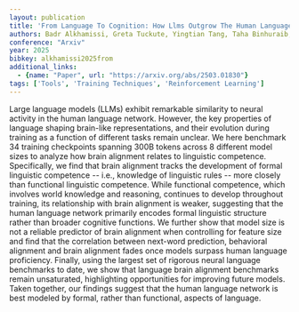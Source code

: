 ```yaml
---
layout: publication
title: 'From Language To Cognition: How Llms Outgrow The Human Language Network'
authors: Badr Alkhamissi, Greta Tuckute, Yingtian Tang, Taha Binhuraib, Antoine Bosselut, Martin Schrimpf
conference: "Arxiv"
year: 2025
bibkey: alkhamissi2025from
additional_links:
  - {name: "Paper", url: "https://arxiv.org/abs/2503.01830"}
tags: ['Tools', 'Training Techniques', 'Reinforcement Learning']
---
```

Large language models (LLMs) exhibit remarkable similarity to neural activity
in the human language network. However, the key properties of language shaping
brain-like representations, and their evolution during training as a function
of different tasks remain unclear. We here benchmark 34 training checkpoints
spanning 300B tokens across 8 different model sizes to analyze how brain
alignment relates to linguistic competence. Specifically, we find that brain
alignment tracks the development of formal linguistic competence -- i.e.,
knowledge of linguistic rules -- more closely than functional linguistic
competence. While functional competence, which involves world knowledge and
reasoning, continues to develop throughout training, its relationship with
brain alignment is weaker, suggesting that the human language network primarily
encodes formal linguistic structure rather than broader cognitive functions. We
further show that model size is not a reliable predictor of brain alignment
when controlling for feature size and find that the correlation between
next-word prediction, behavioral alignment and brain alignment fades once
models surpass human language proficiency. Finally, using the largest set of
rigorous neural language benchmarks to date, we show that language brain
alignment benchmarks remain unsaturated, highlighting opportunities for
improving future models. Taken together, our findings suggest that the human
language network is best modeled by formal, rather than functional, aspects of
language.

